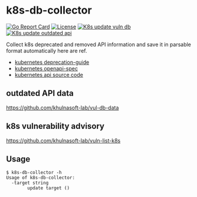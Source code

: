 # k8s-db-collector


[![Go Report Card][report-card-img]][report-card]
[![License][license-img]][license]
[![K8s update vuln db](https://github.com/khulnasoft-lab/k8s-db-collector/actions/workflows/update-vuln-db.yml/badge.svg)](https://github.com/khulnasoft-lab/k8s-db-collector/actions/workflows/update-vuln-db.yml)
[![K8s update outdated api](https://github.com/khulnasoft-lab/k8s-db-collector/actions/workflows/update-outdates-api-db.yml/badge.svg)](https://github.com/khulnasoft-lab/k8s-db-collector/actions/workflows/update-outdates-api-db.yml)

[report-card-img]: https://goreportcard.com/badge/github.com/khulnasoft-lab/k8s-db-collector
[report-card]: https://goreportcard.com/report/github.com/khulnasoft-lab/k8s-db-collector
[license-img]: https://img.shields.io/badge/License-Apache%202.0-blue.svg
[license]: https://github.com/khulnasoft-lab/k8s-db-collector/blob/main/LICENSE

Collect k8s deprecated and removed API information and save it in parsable format automatically here are ref.
 - [kubernetes deprecation-guide](https://raw.githubusercontent.com/kubernetes/website/main/content/en/docs/reference/using-api/deprecation-guide.md)
 - [kubernetes openapi-spec](https://raw.githubusercontent.com/kubernetes/kubernetes/master/api/openapi-spec/swagger.json)
 - [kubernetes api source code](https://github.com/kubernetes/kubernetes/tree/master/staging/src/k8s.io/api)

## outdated API data
https://github.com/khulnasoft-lab/vul-db-data

## k8s vulnerability advisory

https://github.com/khulnasoft-lab/vuln-list-k8s

## Usage

```
$ k8s-db-collector -h
Usage of k8s-db-collector:
  -target string
        update target ()
```
